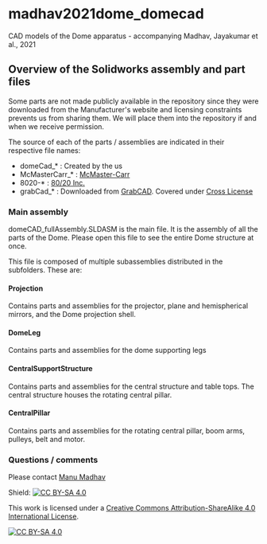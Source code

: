 # madhav2021dome_domecad
CAD models of the Dome apparatus - accompanying Madhav, Jayakumar et al., 2021

## Overview of the Solidworks assembly and part files

Some parts are not made publicly available in the repository since they were downloaded from the Manufacturer's website and licensing constraints prevents us from sharing them. We will place them into the repository if and when we receive permission.

The source of each of the parts / assemblies are indicated in their respective file names:

* domeCad_* : Created by the us
* McMasterCarr_* : [McMaster-Carr](https://www.mcmaster.com/)
* 8020-* : [80/20 Inc.](https://8020.net/)
* grabCad_* : Downloaded from [GrabCAD](https://grabcad.com/). Covered under [Cross License](https://grabcad.com/terms)

### Main assembly
domeCAD_fullAssembly.SLDASM is the main file. It is the assembly of all the parts of the Dome.
Please open this file to see the entire Dome structure at once.

This file is composed of multiple subassemblies distributed in the subfolders. These are:

#### Projection

Contains parts and assemblies for the projector, plane and hemispherical mirrors, and the Dome projection shell.

#### DomeLeg

Contains parts and assemblies for the dome supporting legs

#### CentralSupportStructure

Contains parts and assemblies for the central structure and table tops. The central structure houses the rotating central pillar.

#### CentralPillar

Contains parts and assemblies for the rotating central pillar, boom arms, pulleys, belt and motor.

### Questions / comments

Please contact [Manu Madhav](mailto:manu.madhav@ubc.ca)

Shield: [![CC BY-SA 4.0][cc-by-sa-shield]][cc-by-sa]

This work is licensed under a
[Creative Commons Attribution-ShareAlike 4.0 International License][cc-by-sa].

[![CC BY-SA 4.0][cc-by-sa-image]][cc-by-sa]

[cc-by-sa]: http://creativecommons.org/licenses/by-sa/4.0/
[cc-by-sa-image]: https://licensebuttons.net/l/by-sa/4.0/88x31.png
[cc-by-sa-shield]: https://img.shields.io/badge/License-CC%20BY--SA%204.0-lightgrey.svg
